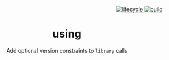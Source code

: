 <p align="right">
  <a href="https://www.tidyverse.org/lifecycle/#experimental">
    <img src="https://img.shields.io/badge/lifecycle-experimental-orange.svg" alt="lifecycle" />
  </a>
  <a href="https://travis-ci.com/anthonynorth/using">
    <img src="https://travis-ci.com/anthonynorth/using.svg?branch=master" alt="build" />
  </a>
</p>

<h1 align="center">using</h1>

<p align="center">
  Add optional version constraints to <code>library</code> calls
</p>
